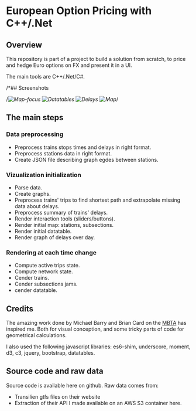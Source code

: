 # European Option Pricing with C++/.Net

## Overview

This repository is part of a project to build a solution from scratch, to price and hedge Euro options on FX and present it in a UI.

The main tools are C++/.Net/C#.

/*## Screenshots

/*![Map-focus](images/map-focus.png)
![Datatables](images/datatable.png)
![Delays](images/delay-vs-nb-active-trains.png)
![Map](images/map.png)*/

## The main steps

### Data preprocessing
- Preprocess trains stops times and delays in right format.
- Preprocess stations data in right format.
- Create JSON file describing graph egdes between stations.

### Vizualization initialization
- Parse data.
- Create graphs.
- Preprocess trains' trips to find shortest path and extrapolate missing data about delays.
- Preprocess summary of trains' delays.
- Render interaction tools (sliders/buttons).
- Render initial map: stations, subsections.
- Render initial datatable.
- Render graph of delays over day.

### Rendering at each time change
- Compute active trips state.
- Compute network state.
- Cender trains.
- Cender subsections jams.
- cender datatable.

## Credits
The amazing work done by Michael Barry and Brian Card on the  [MBTA](http://mbtaviz.github.io/) has inspired me. Both for visual conception, and some tricky parts of code for geometrical calculations.

I also used the following javascript libraries: es6-shim, underscore, moment, d3, c3, jquery, bootstrap, datatables.

## Source code and raw data
Source code is available here on github.
Raw data comes from:
- Transilien gtfs files on their website
- Extraction of their API I made available on an AWS S3 container here.

